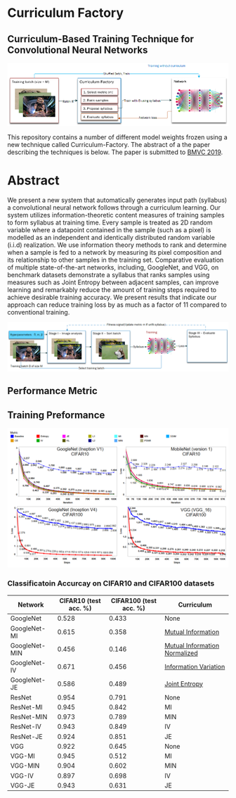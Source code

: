 # Curriculum Factory  
## Curriculum-Based Training Technique for Convolutional Neural Networks 

<div align="center">
  <img src="https://github.com/cudenver-pdslab/Curriculum-Factory/blob/master/Artifacts/curriculum_learning.png">
</div>

This repository contains a number of different model weights frozen using a new technique called Curriculum-Factory. The abstract of a the paper describing the techniques is below. The paper is submitted to [BMVC 2019](https://bmvc2019.org/).

# Abstract 

We present a new system that automatically generates input path (syllabus) a convolutional neural network follows through a curriculum learning. Our system utilizes information-theoretic content measures of training samples to form syllabus at training time. Every sample is treated as 2D random variable where a datapoint contained in the sample (such as a pixel) is modelled as an independent and identically distributed random variable (i.i.d) realization. We use information theory methods to rank and determine when a sample is fed to a network by measuring its pixel composition and its relationship to other samples in the training set. Comparative evaluation of multiple state-of-the-art networks, including, GoogleNet, and VGG, on benchmark datasets demonstrate a syllabus that ranks samples using measures such as Joint Entropy between adjacent samples, can improve learning and remarkably reduce the amount of training steps required to achieve desirable training accuracy. We present results that indicate our approach can reduce training loss by as much as a factor of 11 compared to conventional training. 


<div align="center">
  <img src="https://github.com/cudenver-pdslab/Curriculum-Factory/blob/master/Artifacts/curriculum_factory_2.png">
</div>

## Performance Metric

## Training Preformance 

<div align="center">
  <img src="https://github.com/cudenver-pdslab/Curriculum-Factory/blob/master/Artifacts/CIFAR10AND100.png">
</div>


### Classificatoin Accurcay on CIFAR10 and CIFAR100 datasets 

| Network     | CIFAR10 (test acc. %)  | CIFAR100 (test acc. %) | Curriculum |
| ---             | ---    | ---       | ---          |
| GoogleNet	| 0.528	| 0.433	| None |
| GoogleNet-MI |	0.615	| 0.358 |	[Mutual Information](https://en.wikipedia.org/wiki/Mutual_information)|
| GoogleNet-MIN |	0.456 |	0.146 |	[Mutual Information Normalized](https://en.wikipedia.org/wiki/Mutual_information) |
| GoogleNet-IV |	0.671 | 0.456 |	[Information Variation](https://en.wikipedia.org/wiki/Variation_of_information) |
|GoogleNet-JE|	0.586|	0.489|	[Joint Entropy](https://en.wikipedia.org/wiki/Joint_entropy)|
|ResNet|	0.954|	0.791	|None|
|ResNet-MI	|0.945	|0.842|	MI|
|ResNet-MIN|	0.973|	0.789|	MIN|
|ResNet-IV|	0.943	|0.849|IV|
|ResNet-JE|	0.924|	0.851	|JE|
|VGG	|0.922|	0.645|	None|
|VGG-MI	|0.945|	0.512|	MI |
|VGG-MIN|	0.904	|0.602|	MIN|
|VGG-IV|	0.897|	0.698|	IV|
|VGG-JE|	0.943|	0.631|	JE|


